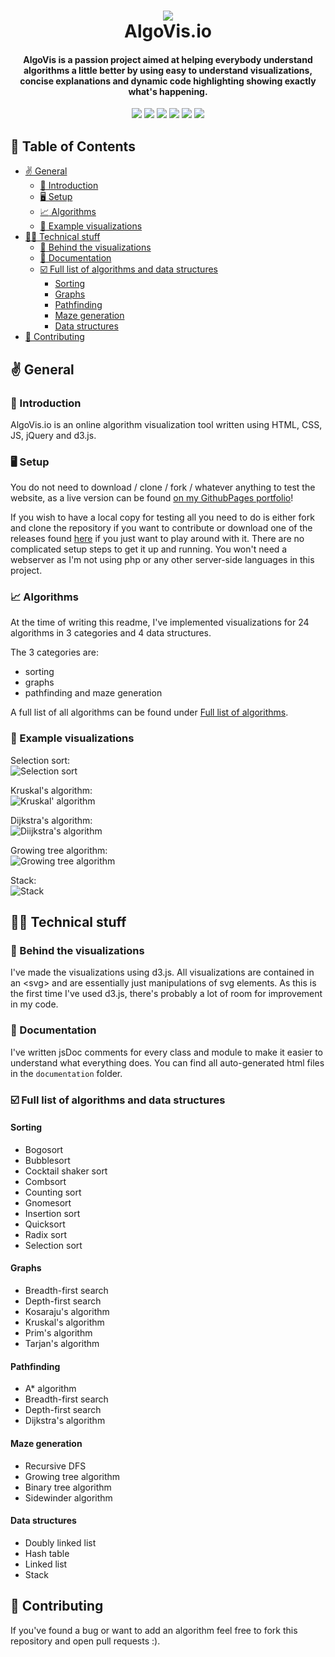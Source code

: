 <h1 align="center"> 
 <img src="https://i.imgur.com/afQhzn9.png"> <br>
AlgoVis<span>.</span>io
</h1>
<h4 align="center">AlgoVis is a passion project aimed at helping everybody understand algorithms a little better by using easy to understand visualizations, concise explanations and dynamic code highlighting showing exactly what's happening.</h4>
<p align="center"><img src="https://img.shields.io/website?down_color=%23CC1616&down_message=offline&up_message=live&url=https%3A%2F%2Ftobinatore.github.io%2Falgovis%2F"> <img src="https://img.shields.io/github/v/release/tobinatore/algovis?color=%23CC1616"> <img src="https://img.shields.io/github/last-commit/tobinatore/algovis?color=%23CC1616"> <img src="https://img.shields.io/github/repo-size/tobinatore/algovis?color=%23CC1616"> <img src="https://img.shields.io/github/last-commit/tobinatore/algovis?color=%23CC1616"> <img src="https://img.shields.io/codeclimate/maintainability/tobinatore/algovis"> </p>

## :bookmark_tabs: Table of Contents <!-- omit in toc -->

- [:v: General](#v-general)
  - [:wave: Introduction](#wave-introduction)
  - [:desktop_computer: Setup](#desktop_computer-setup)
  - [:chart_with_upwards_trend: Algorithms](#chart_with_upwards_trend-algorithms)
  - [:eyes: Example visualizations](#eyes-example-visualizations)
- [:technologist: Technical stuff](#technologist-technical-stuff)
  - [:rocket: Behind the visualizations](#rocket-behind-the-visualizations)
  - [:book: Documentation](#book-documentation)
  - [:ballot_box_with_check: Full list of algorithms and data structures](#ballot_box_with_check-full-list-of-algorithms-and-data-structures)
    - [Sorting](#sorting)
    - [Graphs](#graphs)
    - [Pathfinding](#pathfinding)
    - [Maze generation](#maze-generation)
    - [Data structures](#data-structures)
- [:memo: Contributing](#memo-contributing)

## :v: General

### :wave: Introduction

AlgoVis<span>.</span>io is an online algorithm visualization tool written using HTML, CSS, JS, jQuery and d3.js.

### :desktop_computer: Setup

You do not need to download / clone / fork / whatever anything to test the website, as a live version can be found [on my GithubPages portfolio](https://tobinatore.github.io/algovis/)!

If you wish to have a local copy for testing all you need to do is either fork and clone the repository if you want to contribute or download one of the releases found [here](https://github.com/tobinatore/algovis/releases) if you just want to play around with it. There are no complicated setup steps to get it up and running. You won't need a webserver as I'm not using php or any other server-side languages in this project.

### :chart_with_upwards_trend: Algorithms

At the time of writing this readme, I've implemented visualizations for 24 algorithms in 3 categories and 4 data structures.

The 3 categories are:

- sorting
- graphs
- pathfinding and maze generation

A full list of all algorithms can be found under [Full list of algorithms](#Full-list-of-algorithms).

### :eyes: Example visualizations

Selection sort:  
![Selection sort](https://i.imgur.com/gQMfbjx.gif)

Kruskal's algorithm:  
![Kruskal' algorithm](https://i.imgur.com/kuGmsbF.gif)

Dijkstra's algorithm:  
![Diijkstra's algorithm](https://i.imgur.com/beyCCsQ.gif)

Growing tree algorithm:  
![Growing tree algorithm](https://i.imgur.com/cDm39b6.gif)

Stack:  
![Stack](https://i.imgur.com/HV21dvo.gif)

## :technologist: Technical stuff

### :rocket: Behind the visualizations

I've made the visualizations using d3.js. All visualizations are contained in an \<svg> and are essentially just manipulations of svg elements. As this is the first time I've used d3.js, there's probably a lot of room for improvement in my code.

### :book: Documentation

I've written jsDoc comments for every class and module to make it easier to understand what everything does. You can find all auto-generated html files in the `documentation` folder.

### :ballot_box_with_check: Full list of algorithms and data structures

#### Sorting

- Bogosort
- Bubblesort
- Cocktail shaker sort
- Combsort
- Counting sort
- Gnomesort
- Insertion sort
- Quicksort
- Radix sort
- Selection sort

#### Graphs

- Breadth-first search
- Depth-first search
- Kosaraju's algorithm
- Kruskal's algorithm
- Prim's algorithm
- Tarjan's algorithm

#### Pathfinding

- A\* algorithm
- Breadth-first search
- Depth-first search
- Dijkstra's algorithm

#### Maze generation

- Recursive DFS
- Growing tree algorithm
- Binary tree algorithm
- Sidewinder algorithm

#### Data structures

- Doubly linked list
- Hash table
- Linked list
- Stack

## :memo: Contributing

If you've found a bug or want to add an algorithm feel free to fork this repository and open pull requests :).

